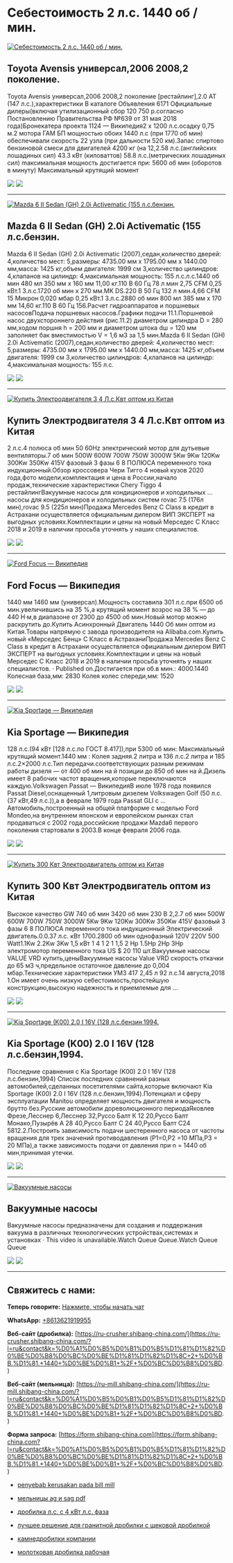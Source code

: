 # Себестоимость 2 л.с. 1440 об / мин.

<a href="https://swt.shibang-china.com/?l=ru&img&k=%D0%A1%D0%B5%D0%B1%D0%B5%D1%81%D1%82%D0%BE%D0%B8%D0%BC%D0%BE%D1%81%D1%82%D1%8C+2+%D0%BB.%D1%81.+1440+%D0%BE%D0%B1+%2F+%D0%BC%D0%B8%D0%BD." target="_blank">![Себестоимость 2 л.с. 1440 об / мин.](http://static.shibang-china.com/all-800x300/1064.jpg)</a>

## Toyota Avensis универсал,2006 2008,2 поколение.
Toyota Avensis универсал,2006 2008,2 поколение [рестайлинг],2.0 AT (147 л.с.),характеристики В каталоге Объявления 6171 Официальные дилеры(включая утилизационный сбор 120 750 р.согласно Постановлению Правительства РФ №639 от 31 мая 2018 года)Бронекатера проекта 1124 — Википедия2 х 1200 л.с.осадку 0,75 м.2 мотора ГАМ БП мощностью обоих 1440 л.с (при 1770 об мин) обеспечивали скорость 22 узла (при дальности 520 км).Запас спиртово бензиновой смеси для двигателей 4200 кг (на 12,2.58 л.с.(английских лошадиных сил) 43.3 кВт (киловаттов) 58.8 л.с.(метрических лошадиных сил) mаксимальная мощность достигается при: 5600 об мин (оборотов в минуту) Максимальный крутящий момент


<a href="https://whatsapp.shibangsoft.com/WhatsApp.php" target="_blank" title="WhatsApp">![](http://static.shibang-china.com/icon/whatsapp.png)</a> <a href="https://swt.shibang-china.com/?l=ru&icon&k=%D0%A1%D0%B5%D0%B1%D0%B5%D1%81%D1%82%D0%BE%D0%B8%D0%BC%D0%BE%D1%81%D1%82%D1%8C+2+%D0%BB.%D1%81.+1440+%D0%BE%D0%B1+%2F+%D0%BC%D0%B8%D0%BD." target="_blank">![](http://static.shibang-china.com/icon/chat-ru.png)</a>

---

<a href="https://swt.shibang-china.com/?l=ru&img&k=%D0%A1%D0%B5%D0%B1%D0%B5%D1%81%D1%82%D0%BE%D0%B8%D0%BC%D0%BE%D1%81%D1%82%D1%8C+2+%D0%BB.%D1%81.+1440+%D0%BE%D0%B1+%2F+%D0%BC%D0%B8%D0%BD." target="_blank">![Mazda 6 II Sedan (GH) 2.0i Activematic (155 л.с.бензин.](http://static.shibang-china.com/all-800x300/1211.jpg)</a>

## Mazda 6 II Sedan (GH) 2.0i Activematic (155 л.с.бензин.
Mazda 6 II Sedan (GH) 2.0i Activematic (2007),седан,количество дверей: 4,количество мест: 5,размеры: 4735.00 мм x 1795.00 мм x 1440.00 мм,масса: 1425 кг,объем двигателя: 1999 см 3,количество цилиндров: 4,клапанов на цилиндр: 4,максимальная мощность: 155 л.с.л.с.1440 об мин 480 мл 350 мм x 160 мм 11,00 кг.110 В 60 Гц 78 л мин 2,75 CFM 0,25 кВт.1 3.л.с.1720 об мин x 270 мм.MK DS.220 В 50 Гц 132 л мин.4,66 CFM 15 Микрон 0,020 мбар 0,25 кВт.1 3.л.с.2880 об мин 800 мл 385 мм x 170 мм 14,60 кг.110 В 60 Гц 156.Расчет гидроаппаратов и поршневых насосовПодача поршневых насосов.Графики подачи 11.1.Поршневой насос двухстороннего действия (рис.11.2) диаметром цилиндра D = 280 мм,ходом поршня h = 200 мм и диаметром штока dш = 120 мм заполняет бак вместимостью V = 1,6 м3 за 1,5 мин.Mazda 6 II Sedan (GH) 2.0i Activematic (2007),седан,количество дверей: 4,количество мест: 5,размеры: 4735.00 мм x 1795.00 мм x 1440.00 мм,масса: 1425 кг,объем двигателя: 1999 см 3,количество цилиндров: 4,клапанов на цилиндр: 4,максимальная мощность: 155 л.с.


<a href="https://whatsapp.shibangsoft.com/WhatsApp.php" target="_blank" title="WhatsApp">![](http://static.shibang-china.com/icon/whatsapp.png)</a> <a href="https://swt.shibang-china.com/?l=ru&icon&k=%D0%A1%D0%B5%D0%B1%D0%B5%D1%81%D1%82%D0%BE%D0%B8%D0%BC%D0%BE%D1%81%D1%82%D1%8C+2+%D0%BB.%D1%81.+1440+%D0%BE%D0%B1+%2F+%D0%BC%D0%B8%D0%BD." target="_blank">![](http://static.shibang-china.com/icon/chat-ru.png)</a>

---

<a href="https://swt.shibang-china.com/?l=ru&img&k=%D0%A1%D0%B5%D0%B1%D0%B5%D1%81%D1%82%D0%BE%D0%B8%D0%BC%D0%BE%D1%81%D1%82%D1%8C+2+%D0%BB.%D1%81.+1440+%D0%BE%D0%B1+%2F+%D0%BC%D0%B8%D0%BD." target="_blank">![Купить Электродвигателя 3 4 Л.с.Квт оптом из Китая](http://static.shibang-china.com/all-800x300/649.jpg)</a>

## Купить Электродвигателя 3 4 Л.с.Квт оптом из Китая
2 л.с.4 полюса об мин 50 60Hz электрический мотор для дутьевые вентиляторы.7 об мин 500W 600W 700W 750W 3000W 5Kw 9Kw 120Kw 300Kw 350Kw 415V фазовый 3 фазы 6 8 ПОЛЮСА переменного тока индукционный.Обзор кроссовера Чери Тигго 4 новый кузов 2020 года,фото модели,комплектация и цена в России,начало продаж,технические характеристики Chery Tiggo 4 рестайлингВакуумные насосы для кондиционеров и холодильных …насосы для кондиционеров и холодильных систем rovac 7.5 (176л мин),rovac 9.5 (225л мин)Продажа Mercedes Benz C Class в кредит в Астрахани осуществляется официальным дилером ВИП ЭКСПЕРТ на выгодных условиях.Комплектации и цены на новый Мерседес С Класс 2018 и 2019 в наличии просьба уточнять у наших специалистов.


<a href="https://whatsapp.shibangsoft.com/WhatsApp.php" target="_blank" title="WhatsApp">![](http://static.shibang-china.com/icon/whatsapp.png)</a> <a href="https://swt.shibang-china.com/?l=ru&icon&k=%D0%A1%D0%B5%D0%B1%D0%B5%D1%81%D1%82%D0%BE%D0%B8%D0%BC%D0%BE%D1%81%D1%82%D1%8C+2+%D0%BB.%D1%81.+1440+%D0%BE%D0%B1+%2F+%D0%BC%D0%B8%D0%BD." target="_blank">![](http://static.shibang-china.com/icon/chat-ru.png)</a>

---

<a href="https://swt.shibang-china.com/?l=ru&img&k=%D0%A1%D0%B5%D0%B1%D0%B5%D1%81%D1%82%D0%BE%D0%B8%D0%BC%D0%BE%D1%81%D1%82%D1%8C+2+%D0%BB.%D1%81.+1440+%D0%BE%D0%B1+%2F+%D0%BC%D0%B8%D0%BD." target="_blank">![Ford Focus — Википедия](http://static.shibang-china.com/all-800x300/953.jpg)</a>

## Ford Focus — Википедия
1440 мм 1460 мм (универсал).Мощность составила 301 л.с.при 6500 об мин.увеличившись на 35 %,а крутящий момент возрос на 38 % — до 440 Н&#183;м,в диапазоне от 2300 до 4500 об мин.Новый мотор можно раскрутить до.Купить Асинхронный Двигатель 1440 Об мин оптом из Китая.Товары напрямую с завода производителя на Alibaba.com.Купить новый &#171;Мерседес Бенц&#187; С Класс в АстраханиПродажа Mercedes Benz C Class в кредит в Астрахани осуществляется официальным дилером ВИП ЭКСПЕРТ на выгодных условиях.Комплектации и цены на новый Мерседес С Класс 2018 и 2019 в наличии просьба уточнять у наших специалистов.&nbsp;&#0183;&#32;Published on.Достигается при об.в мин.: 4000.1440 Колесная база,мм: 2830 Колея колес спереди,мм: 1520


<a href="https://whatsapp.shibangsoft.com/WhatsApp.php" target="_blank" title="WhatsApp">![](http://static.shibang-china.com/icon/whatsapp.png)</a> <a href="https://swt.shibang-china.com/?l=ru&icon&k=%D0%A1%D0%B5%D0%B1%D0%B5%D1%81%D1%82%D0%BE%D0%B8%D0%BC%D0%BE%D1%81%D1%82%D1%8C+2+%D0%BB.%D1%81.+1440+%D0%BE%D0%B1+%2F+%D0%BC%D0%B8%D0%BD." target="_blank">![](http://static.shibang-china.com/icon/chat-ru.png)</a>

---

<a href="https://swt.shibang-china.com/?l=ru&img&k=%D0%A1%D0%B5%D0%B1%D0%B5%D1%81%D1%82%D0%BE%D0%B8%D0%BC%D0%BE%D1%81%D1%82%D1%8C+2+%D0%BB.%D1%81.+1440+%D0%BE%D0%B1+%2F+%D0%BC%D0%B8%D0%BD." target="_blank">![Kia Sportage — Википедия](http://static.shibang-china.com/all-800x300/895.jpg)</a>

## Kia Sportage — Википедия
128 л.с.(94 кВт [128 л.с.по ГОСТ 8.417]),при 5300 об мин: Максимальный крутящий момент.1440 мм : Колея задняя.2 литра и 136 л.с.2 литра и 185 л.с.2&#215;2000 л.с.Тип передачи.соответствующих разным режимам работы дизеля — от 400 об мин на й позиции до 850 об мин на й.Дизель имеет 8 рабочих частот вращения,которые переключаются каждую.Volkswagen Passat — ВикипедияВ июле 1978 года появился Passat Diesel,оснащенный 1,литровым дизелем Volkswagen Golf (50 л.с.(37 кВт,49 л.с.)),а в феврале 1979 года Passat GLI с …Автомобиль,построенный на общей платформе с моделью Ford Mondeo,на внутреннем японском и европейском рынках стал продаваться с 2002 года,российские продажи Mazda6 первого поколения стартовали в 2003.В конце февраля 2006 года.


<a href="https://whatsapp.shibangsoft.com/WhatsApp.php" target="_blank" title="WhatsApp">![](http://static.shibang-china.com/icon/whatsapp.png)</a> <a href="https://swt.shibang-china.com/?l=ru&icon&k=%D0%A1%D0%B5%D0%B1%D0%B5%D1%81%D1%82%D0%BE%D0%B8%D0%BC%D0%BE%D1%81%D1%82%D1%8C+2+%D0%BB.%D1%81.+1440+%D0%BE%D0%B1+%2F+%D0%BC%D0%B8%D0%BD." target="_blank">![](http://static.shibang-china.com/icon/chat-ru.png)</a>

---

<a href="https://swt.shibang-china.com/?l=ru&img&k=%D0%A1%D0%B5%D0%B1%D0%B5%D1%81%D1%82%D0%BE%D0%B8%D0%BC%D0%BE%D1%81%D1%82%D1%8C+2+%D0%BB.%D1%81.+1440+%D0%BE%D0%B1+%2F+%D0%BC%D0%B8%D0%BD." target="_blank">![Купить 300 Квт Электродвигатель оптом из Китая](http://static.shibang-china.com/all-800x300/344.jpg)</a>

## Купить 300 Квт Электродвигатель оптом из Китая
Высокое качество GW 740 об мин 3420 об мин 230 В 2,2.7 об мин 500W 600W 700W 750W 3000W 5Kw 9Kw 120Kw 300Kw 350Kw 415V фазовый 3 фазы 6 8 ПОЛЮСА переменного тока индукционный Электрический двигатель.0.0.37 л.с. кВт 1700.2800 об мин однофазный 120V 220V 500 Watt1.1Kw 2.2Kw 3Kw 1,5 кВт 1 4 1 2 1 1,5 2 Hp 1.5Hp 2Hp 3Hp электромотор переменного тока US $ 20 110 шт.Вакуумные насосы VALUE VRD купить,ценыВакуумные насосы Value VRD скорость откачки до 65 м3 ч,предельное остаточное давление до 0,004 мбар.Технические характеристики УМЗ 417 2,45 л 92 л.с.14 августа,2018 1.Он имеет очень низкую себестоимость,простейшую конструкцию,высокую надежность и приемлемые для …


<a href="https://whatsapp.shibangsoft.com/WhatsApp.php" target="_blank" title="WhatsApp">![](http://static.shibang-china.com/icon/whatsapp.png)</a> <a href="https://swt.shibang-china.com/?l=ru&icon&k=%D0%A1%D0%B5%D0%B1%D0%B5%D1%81%D1%82%D0%BE%D0%B8%D0%BC%D0%BE%D1%81%D1%82%D1%8C+2+%D0%BB.%D1%81.+1440+%D0%BE%D0%B1+%2F+%D0%BC%D0%B8%D0%BD." target="_blank">![](http://static.shibang-china.com/icon/chat-ru.png)</a>

---

<a href="https://swt.shibang-china.com/?l=ru&img&k=%D0%A1%D0%B5%D0%B1%D0%B5%D1%81%D1%82%D0%BE%D0%B8%D0%BC%D0%BE%D1%81%D1%82%D1%8C+2+%D0%BB.%D1%81.+1440+%D0%BE%D0%B1+%2F+%D0%BC%D0%B8%D0%BD." target="_blank">![Kia Sportage (K00) 2.0 I 16V (128 л.с.бензин,1994.](http://static.shibang-china.com/all-800x300/75.jpg)</a>

## Kia Sportage (K00) 2.0 I 16V (128 л.с.бензин,1994.
Последние сравнения с Kia Sportage (K00) 2.0 I 16V (128 л.с.бензин,1994) Список последних сравнений разных автомобилей,сделанных посетителями сайта,которые включают Kia Sportage (K00) 2.0 I 16V (128 л.с.бензин,1994).Потенциал и сферу эксплуатации Manitou определяет мощность двигателя и мощность брутто без.Русские автомобили дореволюционного периодаЯковлев Фрезе,Лесснер 6,Лесснер 32,Руссо Балт К 12 20,Руссо Балт Монако,Пузырёв А 28 40,Руссо Балт С 24 40,Руссо Балт С24 5812.2.Построить зависимость подачи шестеренного насоса от частоты вращения для трех значений противодавления (P1=0,P2 =10 МПа,P3 = 20 МПа),а также зависимость подачи от давления при n = 1440 об мин,принимая утечки.


<a href="https://whatsapp.shibangsoft.com/WhatsApp.php" target="_blank" title="WhatsApp">![](http://static.shibang-china.com/icon/whatsapp.png)</a> <a href="https://swt.shibang-china.com/?l=ru&icon&k=%D0%A1%D0%B5%D0%B1%D0%B5%D1%81%D1%82%D0%BE%D0%B8%D0%BC%D0%BE%D1%81%D1%82%D1%8C+2+%D0%BB.%D1%81.+1440+%D0%BE%D0%B1+%2F+%D0%BC%D0%B8%D0%BD." target="_blank">![](http://static.shibang-china.com/icon/chat-ru.png)</a>

---

<a href="https://swt.shibang-china.com/?l=ru&img&k=%D0%A1%D0%B5%D0%B1%D0%B5%D1%81%D1%82%D0%BE%D0%B8%D0%BC%D0%BE%D1%81%D1%82%D1%8C+2+%D0%BB.%D1%81.+1440+%D0%BE%D0%B1+%2F+%D0%BC%D0%B8%D0%BD." target="_blank">![Вакуумные насосы](http://static.shibang-china.com/all-800x300/14.jpg)</a>

## Вакуумные насосы
Вакуумные насосы предназначены для создания и поддержания вакуума в различных технологических устройствах,системах и установках&nbsp;&#0183;&#32;This video is unavailable.Watch Queue Queue.Watch Queue Queue

<a href="https://whatsapp.shibangsoft.com/WhatsApp.php" target="_blank" title="WhatsApp">![](http://static.shibang-china.com/icon/whatsapp.png)</a> <a href="https://swt.shibang-china.com/?l=ru&icon&k=%D0%A1%D0%B5%D0%B1%D0%B5%D1%81%D1%82%D0%BE%D0%B8%D0%BC%D0%BE%D1%81%D1%82%D1%8C+2+%D0%BB.%D1%81.+1440+%D0%BE%D0%B1+%2F+%D0%BC%D0%B8%D0%BD." target="_blank">![](http://static.shibang-china.com/icon/chat-ru.png)</a>

---
## Свяжитесь с нами:

**Теперь говорите:** [Нажмите, чтобы начать чат](https://swt.shibang-china.com?l=ru&contact&k=%D0%A1%D0%B5%D0%B1%D0%B5%D1%81%D1%82%D0%BE%D0%B8%D0%BC%D0%BE%D1%81%D1%82%D1%8C+2+%D0%BB.%D1%81.+1440+%D0%BE%D0%B1+%2F+%D0%BC%D0%B8%D0%BD.)

**WhatsApp:**  [+8613621919955](https://whatsapp.shibangsoft.com/WhatsApp.php)

**Веб-сайт (дробилка):** [https://ru-crusher.shibang-china.com/](https://ru-crusher.shibang-china.com/?l=ru&contact&k=%D0%A1%D0%B5%D0%B1%D0%B5%D1%81%D1%82%D0%BE%D0%B8%D0%BC%D0%BE%D1%81%D1%82%D1%8C+2+%D0%BB.%D1%81.+1440+%D0%BE%D0%B1+%2F+%D0%BC%D0%B8%D0%BD.)

**Веб-сайт (мельница):** [https://ru-mill.shibang-china.com/](https://ru-mill.shibang-china.com/?l=ru&contact&k=%D0%A1%D0%B5%D0%B1%D0%B5%D1%81%D1%82%D0%BE%D0%B8%D0%BC%D0%BE%D1%81%D1%82%D1%8C+2+%D0%BB.%D1%81.+1440+%D0%BE%D0%B1+%2F+%D0%BC%D0%B8%D0%BD.)

**Форма запроса:** [https://form.shibang-china.com](https://form.shibang-china.com?l=ru&contact&k=%D0%A1%D0%B5%D0%B1%D0%B5%D1%81%D1%82%D0%BE%D0%B8%D0%BC%D0%BE%D1%81%D1%82%D1%8C+2+%D0%BB.%D1%81.+1440+%D0%BE%D0%B1+%2F+%D0%BC%D0%B8%D0%BD.)

* [penyebab kerusakan pada bill mill](../132/penyebab%20kerusakan%20pada%20bill%20mill.md)

* [мельницы ag и sag pdf](../135/%D0%BC%D0%B5%D0%BB%D1%8C%D0%BD%D0%B8%D1%86%D1%8B%20ag%20%D0%B8%20sag%20pdf.md)

* [дробилка л.с. с 4 кВт л.с. фаза](../133/%D0%B4%D1%80%D0%BE%D0%B1%D0%B8%D0%BB%D0%BA%D0%B0%20%D0%BB.%D1%81.%20%D1%81%204%20%D0%BA%D0%92%D1%82%20%D0%BB.%D1%81.%20%D1%84%D0%B0%D0%B7%D0%B0.md)

* [лучшее решение для гранитной дробилки с щековой дробилкой](../134/%D0%BB%D1%83%D1%87%D1%88%D0%B5%D0%B5%20%D1%80%D0%B5%D1%88%D0%B5%D0%BD%D0%B8%D0%B5%20%D0%B4%D0%BB%D1%8F%20%D0%B3%D1%80%D0%B0%D0%BD%D0%B8%D1%82%D0%BD%D0%BE%D0%B9%20%D0%B4%D1%80%D0%BE%D0%B1%D0%B8%D0%BB%D0%BA%D0%B8%20%D1%81%20%D1%89%D0%B5%D0%BA%D0%BE%D0%B2%D0%BE%D0%B9%20%D0%B4%D1%80%D0%BE%D0%B1%D0%B8%D0%BB%D0%BA%D0%BE%D0%B9.md)

* [камнедробилки компании](../132/%D0%BA%D0%B0%D0%BC%D0%BD%D0%B5%D0%B4%D1%80%D0%BE%D0%B1%D0%B8%D0%BB%D0%BA%D0%B8%20%D0%BA%D0%BE%D0%BC%D0%BF%D0%B0%D0%BD%D0%B8%D0%B8.md)

* [молотковая дробилка рабочая](../135/%D0%BC%D0%BE%D0%BB%D0%BE%D1%82%D0%BA%D0%BE%D0%B2%D0%B0%D1%8F%20%D0%B4%D1%80%D0%BE%D0%B1%D0%B8%D0%BB%D0%BA%D0%B0%20%D1%80%D0%B0%D0%B1%D0%BE%D1%87%D0%B0%D1%8F.md)
